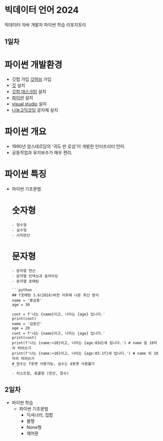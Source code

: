 # 빅데이터 언어 2024
빅데이터 자바 개발자 파이썬 학습 리포지토리

## 1일차
# 파이썬 개발환경
   - 깃헙 가입
      [깃허브](https://github.com/) 가입
   - [깃]((https://git-scm.com/download)) 설치
   - [깃헙 데스크탑](https://desktop.github.com/) 설치
   - [파이썬](https://pyhton.org) 설치
   - [visual studio](https://code.visualstudio.com/download) 설치
   - [나눔고딕코딩](https://githubs.com/naver/nanumfont) 글자체 설치

# 파이썬 개요
   - 1990년 암스테르담의 '귀도 반 로섬'이 개발한 인터프리터 언어.
   - 공동작업과 유지보수가 매우 편리.

# 파이썬 특징

- 파이썬 기초문법
    # 숫자형
      - 정수형
      - 실수형
      - 사칙연산
   # 문자형
      - 문자열 연산
      - 문자열 인덱싱과 슬라이싱
      - 문자열 포매팅
      
      ```python
      ## f포매팅 3.6(2016)버전 이후에 나온 최신 방식 
      name = '홍길동'
      age = 30

      cont = f'나는 {name}이고, 나이는 {age} 입니다.'
      print(cont)
      name = '김동건'
      age = 20
      cont = f'나는 {name}이고, 나이는 {age} 입니다.'
      print(cont)
      print(f'나는 {name:>10}이고, 나이는 {age:03d}세 입니다.') # name 앞 10자리 띄어쓰기
      print(f'나는 {name:<10}이고, 나이는 {age:03.1f}세 입니다.') # name 뒤 10자리 띄어쓰기
      # 정수는 f포맷 사용가능, 실수는 d포맷 사용불가
      ```
      - 리스트형, 튜플형 (연산, 함수)


## 2일차
   - 파이썬 학습
      - 파이썬 기초문법
         - 딕셔너리, 집합
         - 불형
         - None형
         - 제어문
   
